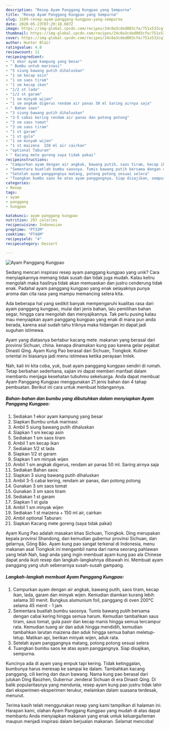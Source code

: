 ```yaml
---
description: "Resep Ayam Panggang Kungpao yang Sempurna"
title: "Resep Ayam Panggang Kungpao yang Sempurna"
slug: 3109-resep-ayam-panggang-kungpao-yang-sempurna
date: 2020-05-23T07:29:18.607Z
image: https://img-global.cpcdn.com/recipes/24c0a3cded003cfe/751x532cq70/ayam-panggang-kungpao-foto-resep-utama.jpg
thumbnail: https://img-global.cpcdn.com/recipes/24c0a3cded003cfe/751x532cq70/ayam-panggang-kungpao-foto-resep-utama.jpg
cover: https://img-global.cpcdn.com/recipes/24c0a3cded003cfe/751x532cq70/ayam-panggang-kungpao-foto-resep-utama.jpg
author: Hunter Blair
ratingvalue: 4.8
reviewcount: 11
recipeingredient:
- "1 ekor ayam kampung yang besar"
- " Bumbu untuk marinasi"
- "5 siung bawang putih dihaluskan"
- "1 sm kecap asin"
- "1 sm saos tiram"
- "1 sm kecap ikan"
- "1/2 st lada"
- "1/2 st garam"
- "1 sm minyak wijen"
- "1 sm angkak digerus rendam air panas 50 ml Saring airnya saja"
- " Bahan saos"
- "3 siung bawang putih dihaluskan"
- "3-5 cabai kering rendam air panas dan potong potong"
- "3 sm saos tomat"
- "3 sm saos tiram"
- "1 st garam"
- "1 st gula"
- "1 sm minyak wijen"
- "1 st maizena  150 ml air cairkan"
- "optional Taburan"
- " Kacang mete goreng saya tidak pakai"
recipeinstructions:
- "Campurkan ayam dengan air angkak, bawang putih, saos tiram, kecap ikan, lada, garam dan minyak wijen. Kemudian diamkan kurang lebih selama 30 menit. Bungkus alumunium foil, panggang di oven 200°C selama 45 menit - 1 jam"
- "Sementara buatlah bumbu saosnya. Tumis bawang putih bersama dengan cabai kering hingga semua harum. Kemudian tambahkan saus tiram, saus tomat, gula pasir dan kecap manis hingga semua tercampur rata. Kemudian tuang air dan aduk hingga mendidih, kemudian tambahkan larutan maizena dan aduk hingga semua bahan meletup-letup. Matikan api, berikan minyak wijen, aduk rata."
- "Setelah ayam panggangnya matang, potong potong sesuai selera"
- "Tuangkan bumbu saos ke atas ayam panggangnya. Siap disajikan, sempurna."
categories:
- Resep
tags:
- ayam
- panggang
- kungpao

katakunci: ayam panggang kungpao 
nutrition: 297 calories
recipecuisine: Indonesian
preptime: "PT32M"
cooktime: "PT46M"
recipeyield: "4"
recipecategory: Dessert

---
```



![Ayam Panggang Kungpao](https://img-global.cpcdn.com/recipes/24c0a3cded003cfe/751x532cq70/ayam-panggang-kungpao-foto-resep-utama.jpg)

Sedang mencari inspirasi resep ayam panggang kungpao yang unik? Cara menyiapkannya memang tidak susah dan tidak juga mudah. Kalau keliru mengolah maka hasilnya tidak akan memuaskan dan justru cenderung tidak enak. Padahal ayam panggang kungpao yang enak selayaknya punya aroma dan cita rasa yang mampu memancing selera kita.

Ada beberapa hal yang sedikit banyak mempengaruhi kualitas rasa dari ayam panggang kungpao, mulai dari jenis bahan, lalu pemilihan bahan segar, hingga cara mengolah dan menyajikannya. Tak perlu pusing kalau mau menyiapkan ayam panggang kungpao yang enak di mana pun anda berada, karena asal sudah tahu triknya maka hidangan ini dapat jadi suguhan istimewa.

Ayam yang diatasnya bertabur kacang mete. makanan yang berasal dari provinsi Sichuan, china. kenapa dinamakan kung pao karena gelar pejabat Dinasti Qing. Ayam Kung Pao berasal dari Sichuan, Tiongkok. Kuliner oriental ini biasanya jadi menu istimewa ketika perayaan Imlek.


Nah, kali ini kita coba, yuk, buat ayam panggang kungpao sendiri di rumah. Tetap berbahan sederhana, sajian ini dapat memberi manfaat dalam membantu menjaga kesehatan tubuhmu sekeluarga. Anda dapat membuat Ayam Panggang Kungpao menggunakan 21 jenis bahan dan 4 tahap pembuatan. Berikut ini cara untuk membuat hidangannya.

<!--inarticleads1-->

##### Bahan-bahan dan bumbu yang dibutuhkan dalam menyiapkan Ayam Panggang Kungpao:

1. Sediakan 1 ekor ayam kampung yang besar
1. Siapkan  Bumbu untuk marinasi:
1. Ambil 5 siung bawang putih dihaluskan
1. Siapkan 1 sm kecap asin
1. Sediakan 1 sm saos tiram
1. Ambil 1 sm kecap ikan
1. Sediakan 1/2 st lada
1. Siapkan 1/2 st garam
1. Siapkan 1 sm minyak wijen
1. Ambil 1 sm angkak digerus, rendam air panas 50 ml. Saring airnya saja
1. Sediakan  Bahan saos:
1. Siapkan 3 siung bawang putih dihaluskan
1. Ambil 3-5 cabai kering, rendam air panas, dan potong potong
1. Gunakan 3 sm saos tomat
1. Gunakan 3 sm saos tiram
1. Sediakan 1 st garam
1. Siapkan 1 st gula
1. Ambil 1 sm minyak wijen
1. Sediakan 1 st maizena + 150 ml air, cairkan
1. Ambil optional Taburan:
1. Siapkan  Kacang mete goreng (saya tidak pakai)


Ayam Kung Pao adalah masakan khas Sichuan, Tiongkok. Ding merupakan kepala provinsi Shandong, dan kemudian gubernur provinsi Sichuan, dan gelarnya, Gōng Bǎo. Ayam kung pao sangat terkenal di Indonesia, menu makanan asal Tiongkok ini mengambil nama dari nama seorang pahlawan yang telah Nah, bagi anda yang ingin membuat ayam kung pao ala Chinese dapat anda ikuti resep dan langkah-langkahnya dibawah ini. Membuat ayam panggang yang utuh sebenarnya susah-susah gampang. 

<!--inarticleads2-->

##### Langkah-langkah membuat Ayam Panggang Kungpao:

1. Campurkan ayam dengan air angkak, bawang putih, saos tiram, kecap ikan, lada, garam dan minyak wijen. Kemudian diamkan kurang lebih selama 30 menit. Bungkus alumunium foil, panggang di oven 200°C selama 45 menit - 1 jam
1. Sementara buatlah bumbu saosnya. Tumis bawang putih bersama dengan cabai kering hingga semua harum. Kemudian tambahkan saus tiram, saus tomat, gula pasir dan kecap manis hingga semua tercampur rata. Kemudian tuang air dan aduk hingga mendidih, kemudian tambahkan larutan maizena dan aduk hingga semua bahan meletup-letup. Matikan api, berikan minyak wijen, aduk rata.
1. Setelah ayam panggangnya matang, potong potong sesuai selera
1. Tuangkan bumbu saos ke atas ayam panggangnya. Siap disajikan, sempurna.


Kuncinya ada di ayam yang empuk tapi kering. Tidak ketinggalan, bumbunya harus meresap ke sampai ke dalam. Tambahkan kacang panggang, cili kering dan daun bawang. Nama kung pao berasal dari julukan Ding Baozhen, Gubernur Jenderal Sichuan di era Dinasti Qing. Di balik popularitasnya yang mendunia, resep ayam kung pao justru tidak lahir dari eksperimen-eksperimen terukur, melainkan dalam suasana terdesak, menurut. 

Terima kasih telah menggunakan resep yang kami tampilkan di halaman ini. Harapan kami, olahan Ayam Panggang Kungpao yang mudah di atas dapat membantu Anda menyiapkan makanan yang enak untuk keluarga/teman maupun menjadi inspirasi dalam berjualan makanan. Selamat mencoba!
